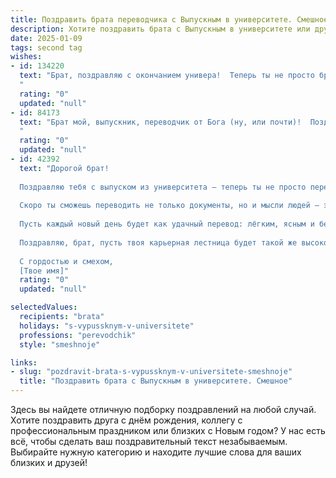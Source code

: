 ```yaml
---
title: Поздравить брата переводчика с Выпускным в университете. Смешное
description: Хотите поздравить брата с Выпускным в университете или другим праздником? Наш ИИ создаст незабываемое поздравление, а вы обязательно выделитесь среди других.  
date: 2025-01-09
tags: second tag
wishes:
- id: 134220
  text: "Брат, поздравляю с окончанием универа!  Теперь ты не просто брат, а брат-переводчик – звучит как супергерой, только вместо спасения мира ты будешь спасать людей от корявого перевода меню в китайском ресторане.  Пусть твоя карьера будет как удачный перевод –  чёткой, понятной и  приносящей много денег (и, желательно, без бюрократических заморочек!).  Удачи тебе, мой лингвистический  герой!
  "
  rating: "0"
  updated: "null"
- id: 84173
  text: "Брат мой, выпускник, переводчик от Бога (ну, или почти)!  Поздравляю с окончанием универа!  Теперь ты официально можешь переводить не только тексты, но и взгляды тётушки на жизнь на более понятный для окружающих язык.  Желаю тебе океан предложений о работе, зарплату, сравнимую с ВВП карликового государства, и чтобы все твои переводы были настолько безупречны, что даже Google Translate завидовал бы тебе в тихом ужасе!
  "
  rating: "0"
  updated: "null"
- id: 42392
  text: "Дорогой брат!
  
  Поздравляю тебя с выпуском из университета — теперь ты не просто переводчик, а настоящий мастер слова! 🎓✨ Теперь вся твоя жизнь будет похожа на курсы английского: сначала сложно, потом - проще, а иногда вообще на уровне \"What’s up?\"!
  
  Скоро ты сможешь переводить не только документы, но и мысли людей — это навык, без которого дожить до старости будет сложно! Главное, не забудь, что переводить язык надо, а не людей, а то наживешь себе проблемы с форумами и стрессом! 😄
  
  Пусть каждый новый день будет как удачный перевод: лёгким, ясным и без лишних помарок! Желаю, чтобы твоя жизнь была полна интересных собеседников, захватывающих тем и безупречных шуток на любом языке!
  
  Поздравляю, брат, пусть твоя карьерная лестница будет такой же высокой, как заготовленная тобой стопка дипломов в рамке!
  
  С гордостью и смехом,
  [Твое имя]"
  rating: "0"
  updated: "null"

selectedValues:
  recipients: "brata"
  holidays: "s-vypussknym-v-universitete"
  professions: "perevodchik"
  style: "smeshnoje"

links:
- slug: "pozdravit-brata-s-vypussknym-v-universitete-smeshnoje"
  title: "Поздравить брата с Выпускным в университете. Смешное"
---
```


Здесь вы найдете отличную подборку поздравлений на любой случай.
Хотите поздравить друга с днём рождения, коллегу с профессиональным праздником или близких с Новым годом? У нас есть всё, чтобы сделать ваш поздравительный текст незабываемым. Выбирайте нужную категорию и находите лучшие слова для ваших близких и друзей!
